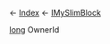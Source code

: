 ← [Index](Api-Index) ← [IMySlimBlock](VRage.Game.ModAPI.Ingame.IMySlimBlock)

[long](System.Int64) OwnerId